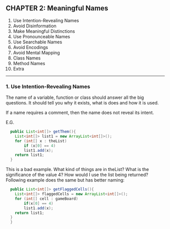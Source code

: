 ## CHAPTER 2: Meaningful Names

1. Use Intention-Revealing Names
2. Avoid Disinformation
3. Make Meaningful Distinctions
4. Use Pronounceable Names
5. Use Searchable Names
6. Avoid Encodings
7. Avoid Mental Mapping
8. Class Names
9. Method Names
10. Extra

---

### 1. Use Intention-Revealing Names

The name of a variable, function or class should answer all the big questions. It should tell
you why it exists, what is does and how it is used.

If a name requires a comment, then the name does not reveal its intent.

E.G.
```java
  public List<int[]> getThem(){  
    List<int[]> list1 = new ArrayList<int[]>();
    for (int[] x : theList)
        if (x[0] == 4)
        list1.add(x);
    return list1;
  }
```


This is a bad example. What kind of things are in theList? What is the significance of the
value 4? How would I use the list being returned? 
Following example does the same but has better naming: 

```java
  public List<int[]> getFlaggedCells(){  
    List<int[]> flaggedCells = new ArrayList<int[]>();
    for (int[] cell : gameBoard)
        if(x[0] == 4)
        list1.add(x);
    return list1;
  }
  }
```

